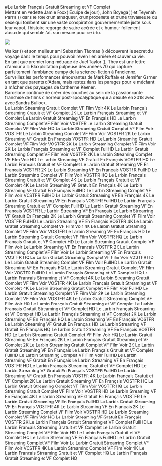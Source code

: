 #Le Larbin Français Gratuit Streaming et VF Complet  
Mettant en vedette Jamie Foxx( Équipe de jour), John Boyega( ) et Teyonah Parris () dans le rôle d'un arnaqueur, d'un proxénète et d'une travailleuse du sexe qui tombent sur une vaste conspiration gouvernementale juste sous leur capot, l'histoire regorge de satire acérée et d'humour follement absurde qui semble fait sur mesure pour ce trio.  
  
[![](https://i.imgur.com/qSNzIqt.png)](https://movie.rssnews.media/XBvwLaVg.php)  
  
Walker () et son meilleur ami Sebastian Thomas () découvrent le secret du voyage dans le temps pour pouvoir revenir en arrière et sauver sa vie.  
En tant que premier long métrage de Juel Taylor (), They  est une lettre d'amour à la Blaxploitation pulpeuse des années 70 qui capture parfaitement l'ambiance campy de la science-fiction à l'ancienne.  
Surveillez les performances émouvantes de Mark Ruffalo et Jennifer Garner en tant que parents d'Adam, mais restez dans les parages pour le méchant à mâcher des paysages de Catherine Keener.  
 Barcelone continue de créer des couches au sein de la passionnante franchise de films d'horreur post-apocalyptique qui a débuté en 2018 avec  avec Sandra Bullock.  
Le Larbin Streaming Gratuit Complet VF Film Voir 4K
Le Larbin Français Streaming Gratuit et VF Complet 2K
Le Larbin Français Streaming et VF Complet
Le Larbin Gratuit Streaming VF En Français HD
Le Larbin Streaming Complet VF Film Voir VOSTFR
Le Larbin Streaming Gratuit Complet VF Film Voir HD
Le Larbin Streaming Gratuit Complet VF Film Voir VOSTFR
Le Larbin Streaming Complet VF Film Voir VOSTFR 2K
Le Larbin Streaming VF Gratuit En Français VOSTFR HD
Le Larbin Streaming Gratuit Complet VF Film Voir VOSTFR 2K
Le Larbin Streaming Complet VF Film Voir 2K
Le Larbin Français Streaming et VF Complet FullHD
Le Larbin Gratuit Streaming Complet VF Film Voir VOSTFR 2K
Le Larbin Streaming Complet VF Film Voir HD
Le Larbin Streaming VF Gratuit En Français VOSTFR HQ
Le Larbin Français Gratuit et VF Complet
Le Larbin Gratuit Streaming VF En Français VOSTFR 2K
Le Larbin Streaming VF En Français VOSTFR FullHD
Le Larbin Streaming Complet VF Film Voir VOSTFR HQ
Le Larbin Français Streaming Gratuit et VF Complet 4K
Le Larbin Français Gratuit et VF Complet 4K
Le Larbin Streaming VF Gratuit En Français 4K
Le Larbin Streaming VF Gratuit En Français FullHD
Le Larbin Streaming Complet VF Film Voir VOSTFR FullHD
Le Larbin Gratuit Streaming VF En Français 4K
Le Larbin Gratuit Streaming VF En Français VOSTFR FullHD
Le Larbin Français Streaming Gratuit et VF Complet FullHD
Le Larbin Gratuit Streaming VF En Français VOSTFR
Le Larbin Streaming VF En Français
Le Larbin Streaming VF Gratuit En Français 2K
Le Larbin Gratuit Streaming Complet VF Film Voir VOSTFR FullHD
Le Larbin Streaming VF En Français VOSTFR 4K
Le Larbin Gratuit Streaming Complet VF Film Voir 4K
Le Larbin Gratuit Streaming Complet VF Film Voir VOSTFR
Le Larbin Streaming VF En Français HD
Le Larbin Streaming Gratuit Complet VF Film Voir VOSTFR HQ
Le Larbin Français Gratuit et VF Complet HD
Le Larbin Streaming Gratuit Complet VF Film Voir
Le Larbin Streaming VF En Français VOSTFR 2K
Le Larbin Streaming Complet VF Film Voir
Le Larbin Streaming VF En Français VOSTFR HQ
Le Larbin Gratuit Streaming Complet VF Film Voir VOSTFR HD
Le Larbin Gratuit Streaming Complet VF Film Voir FullHD
Le Larbin Gratuit Streaming VF En Français HQ
Le Larbin Streaming Gratuit Complet VF Film Voir VOSTFR FullHD
Le Larbin Français Streaming et VF Complet HQ
Le Larbin Français Streaming et VF Complet 4K
Le Larbin Streaming Gratuit Complet VF Film Voir VOSTFR 4K
Le Larbin Français Gratuit Streaming et VF Complet 4K
Le Larbin Streaming Gratuit Complet VF Film Voir FullHD
Le Larbin Gratuit Streaming Complet VF Film Voir 2K
Le Larbin Streaming Complet VF Film Voir VOSTFR 4K
Le Larbin Gratuit Streaming Complet VF Film Voir HQ
Le Larbin Français Gratuit Streaming et VF Complet
Le Larbin Français Gratuit Streaming et VF Complet HD
Le Larbin Français Streaming et VF Complet HD
Le Larbin Français Streaming et VF Complet 2K
Le Larbin Streaming VF En Français HQ
Le Larbin Streaming VF En Français VOSTFR
Le Larbin Streaming VF Gratuit En Français HD
Le Larbin Streaming VF Gratuit En Français HQ
Le Larbin Gratuit Streaming VF En Français VOSTFR HD
Le Larbin Streaming Gratuit Complet VF Film Voir HQ
Le Larbin Gratuit Streaming VF En Français 2K
Le Larbin Français Gratuit Streaming et VF Complet 2K
Le Larbin Streaming Gratuit Complet VF Film Voir 2K
Le Larbin Gratuit Streaming VF En Français
Le Larbin Français Gratuit et VF Complet FullHD
Le Larbin Streaming Complet VF Film Voir FullHD
Le Larbin Streaming VF Gratuit En Français
Le Larbin Streaming VF En Français VOSTFR HD
Le Larbin Français Streaming Gratuit et VF Complet HD
Le Larbin Streaming VF Gratuit En Français VOSTFR FullHD
Le Larbin Streaming VF Gratuit En Français VOSTFR 4K
Le Larbin Français Gratuit et VF Complet 2K
Le Larbin Gratuit Streaming VF En Français VOSTFR HQ
Le Larbin Gratuit Streaming Complet VF Film Voir VOSTFR HQ
Le Larbin Streaming Gratuit Complet VF Film Voir VOSTFR HD
Le Larbin Streaming VF En Français 4K
Le Larbin Streaming VF Gratuit En Français VOSTFR
Le Larbin Gratuit Streaming VF En Français FullHD
Le Larbin Gratuit Streaming VF En Français VOSTFR 4K
Le Larbin Streaming VF En Français 2K
Le Larbin Streaming Complet VF Film Voir VOSTFR HD
Le Larbin Streaming Complet VF Film Voir HQ
Le Larbin Streaming VF Gratuit En Français VOSTFR 2K
Le Larbin Français Gratuit Streaming et VF Complet FullHD
Le Larbin Français Streaming Gratuit et VF Complet
Le Larbin Gratuit Streaming Complet VF Film Voir HD
Le Larbin Français Gratuit et VF Complet HQ
Le Larbin Streaming VF En Français FullHD
Le Larbin Gratuit Streaming Complet VF Film Voir
Le Larbin Gratuit Streaming Complet VF Film Voir VOSTFR 4K
Le Larbin Streaming Complet VF Film Voir 4K
Le Larbin Français Streaming Gratuit et VF Complet HQ
Le Larbin Français Gratuit Streaming et VF Complet HQ